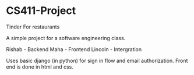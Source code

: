 # CS411-Project
Tinder For restaurants 

A simple project for a software engineering class.

Rishab - Backend
Maha - Frontend
Lincoln - Intergration

Uses basic django (in python) for sign in flow and email authorization. Front end is done in html and css.
